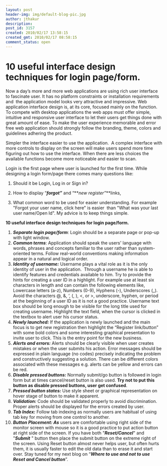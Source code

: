 ```yaml
---
layout: post
header-img: img/default-blog-pic.jpg
author: jthakur
description: 
post_id: 3157
created: 2010/02/17 13:58:15
created_gmt: 2010/02/17 08:58:15
comment_status: open
---
```


# 10 useful interface design techniques for login page/form.

Now a day’s more and more web applications are using rich user interface to fascinate user. It has no platform constraints or installation requirements and  the application model looks very attractive and impressive. Web application interface design is, at its core, focused mainly on the function. To compete with desktop applications the web apps must offer simple, intuitive and responsive user interface to let their users get things done with great amount of ease. To make the user experience memorable and error free web application should strongly follow the branding, theme, colors and guidelines adhering the product.

Simpler the interface easier to use the application.  A complex interface with more controls to display on the screen will make users spend more time figuring out how to use the interface. When there are less choices the available functions become more noticeable and easier to scan.

Login is the first page where user is launched for the first time. While designing a login form/page there comes many questions like:

  1. Should it be Login, Log in or Sign in?

  2. How to display “**_forgot”_** and “**_new register”_**links,

  3. What common word to be used for easier understanding. For example "Forgot your user name, click here" is easier  than "What was your last user name/Open Id". My advice is to keep things simple.

**10 useful interface design techniques for login page/form.**

  1. **_Separate login page/form_**: Login should be a separate page or pop-up with light window.
  2. **_Common terms_**: Application should speak the users' language with words, phrases and concepts familiar to the user rather than system-oriented terms. Follow real-world conventions making information appear in a natural and logical order.
  3. **_Identity of username:_** Username plays a vital role as it is the only identity of user in the application.  Through a username he is able to identify features and credentials available to him. Try to provide the hints for creating a user ID in a highlight. For example use at least six characters in length and can contain the following elements like, Lowercase letters (a-z), Numbers (0-9), Hyphens (-), Underscores (_). Avoid the characters @, &, ‘, (, ), <, or >, underscore, hyphen, or period at the beginning of a user ID as it is not a good practice. Username text box should be long enough to be visible for the long title used for creating username. Highlight the text field, when the cursor is clicked in the textbox to alert user his cursor status.
  4. **_Newly launched:_** If the application is newly launched and the main focus is to get new registration then highlight the “Register link/button” with some bold colors and some interesting graphical presentation to invite user to click. This is the entry point for the new business.
  5. **_Alerts and errors:_** Alerts should be clearly visible when user creates mistakes or when the user submits his action. Error messages should be expressed in plain language (no codes) precisely indicating the problem and constructively suggesting a solution. There can be different colors associated with these messages e.g. alerts can be yellow and errors can be red.
  6. **_Disable pressed buttons:_** Normally submit/go button is followed in login form but at times cancel/reset button is also used. **Try not to put this button as disable pressed buttons, user get confused**.
  7. **_Pressed button states:_** Use style sheet or graphical representation on hover stage of button to make it apparent.
  8. **_Validation:_** Code should be validated properly to avoid discrimination. Proper alerts should be displayed for the errors created by user.
  9. **_Tab Index:_** Follow tab indexing as normally users are habitual of using tab key for moving from one control to another.
  10. **_Button Placement: As_** users are comfortable using right side of the monitor screen with mouse so it is a good practice to put action button at right side of the screen. If you have both "**_Reset/Cancel_**" and "**_Submit_** " button then place the submit button on the extreme right of the screen. Using Reset button almost never helps user, but often hurts them, it is usually faster to edit the old data than to erase it and start over.
Stay tuned for my next blog on “**_Where to use and not to use Reset and Cancel button_**”.